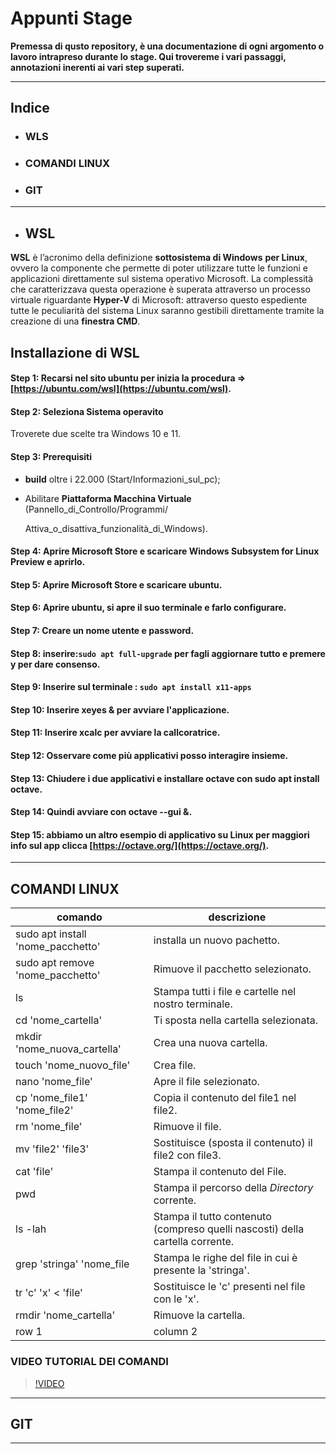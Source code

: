# Appunti Stage

**Premessa di qusto repository, è una documentazione di ogni argomento o lavoro intrapreso durante lo stage.
Qui trovereme i vari passaggi, annotazioni inerenti ai vari step superati.**


----
## Indice
- ### WLS
- ### COMANDI LINUX
- ### GIT
----
- ## WSL

**WSL** è l’acronimo della definizione **sottosistema di Windows**  **per Linux**, ovvero la componente che permette di poter utilizzare tutte le funzioni e applicazioni direttamente sul sistema operativo Microsoft. La complessità che caratterizzava questa operazione è superata attraverso un processo virtuale riguardante **Hyper-V** di Microsoft: attraverso questo espediente tutte le peculiarità del sistema Linux saranno gestibili direttamente tramite la creazione di una **finestra CMD**.


## Installazione di WSL
#### Step 1: Recarsi nel sito ubuntu per inizia la procedura => [https://ubuntu.com/wsl](https://ubuntu.com/wsl).


#### Step 2: Seleziona Sistema operavito

Troverete due scelte tra Windows 10 e 11.

#### Step 3: Prerequisiti 

- **build** oltre i 22.000  (Start/Informazioni_sul_pc);

- Abilitare **Piattaforma Macchina Virtuale** (Pannello_di_Controllo/Programmi/
  
  Attiva_o_disattiva_funzionalità_di_Windows).
		
#### Step 4: Aprire **Microsoft Store** e scaricare **Windows Subsystem for Linux Preview** e aprirlo.

#### Step 5: Aprire **Microsoft Store** e scaricare **ubuntu**.

#### Step 6: Aprire **ubuntu**, si apre il suo terminale e farlo configurare.

#### Step 7: Creare un nome utente e password.

#### Step 8: inserire:``` sudo apt full-upgrade ``` per fagli aggiornare tutto e premere **y** per dare consenso.

#### Step 9: Inserire sul terminale : ``` sudo apt install x11-apps ```

#### Step 10: Inserire **xeyes &** per  avviare l'applicazione.

#### Step 11: Inserire **xcalc** per avviare la callcoratrice.

#### Step 12: Osservare come più applicativi posso interagire insieme.

#### Step 13: Chiudere i due applicativi e installare **octave** con **sudo apt install octave**.

#### Step 14: Quindi avviare con **octave --gui &**.

#### Step 15: abbiamo un altro esempio di applicativo su Linux per maggiori info sul app clicca [https://octave.org/](https://octave.org/).

----
## COMANDI LINUX

| comando | descrizione |
|--- |--- |
| sudo apt install 'nome_pacchetto' | installa un nuovo pachetto. |
| sudo apt remove 'nome_pacchetto' | Rimuove il pacchetto selezionato. |
| ls | Stampa tutti i file e cartelle nel nostro terminale. |
| cd 'nome_cartella' | Ti sposta nella cartella selezionata. |
| mkdir 'nome_nuova_cartella'| Crea una nuova cartella. |
| touch 'nome_nuovo_file'| Crea file. |
| nano 'nome_file' | Apre il file selezionato. |
| cp 'nome_file1' 'nome_file2' | Copia il contenuto del file1 nel file2. |
| rm 'nome_file' | Rimuove il file. |
| mv 'file2' 'file3' | Sostituisce (sposta il contenuto) il file2 con file3.  |
| cat 'file' | Stampa il contenuto del File. |
| pwd | Stampa il percorso della *Directory* corrente. |
| ls -lah | Stampa il tutto contenuto (compreso quelli nascosti) della cartella corrente. |
| grep 'stringa' 'nome_file | Stampa le righe del file in cui è presente la 'stringa'. |
| tr 'c' 'x' < 'file' | Sostituisce le 'c' presenti nel file con le 'x'. |
| rmdir 'nome_cartella' | Rimuove la cartella. |
| row 1 | column 2 |

### VIDEO TUTORIAL DEI COMANDI

>[!VIDEO](https://www.youtube.com/watch?v=ROjZy1WbCIA&t=0s)

----
##  GIT
----




 
